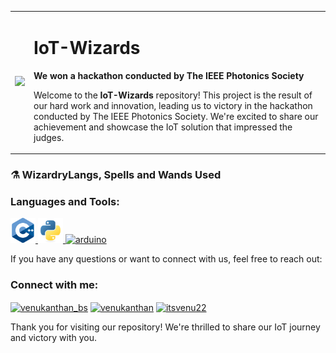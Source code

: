 <table>
  <tr>
    <td>
      <img src="https://opengameart.org/sites/default/files/forum-attachments/giphy.gif" width="250"/>
    </td>
    <td>
      <h1>IoT-Wizards</h1>
      <p><strong>We won a hackathon conducted by The IEEE Photonics Society</strong></p>
      <p>Welcome to the <strong>IoT-Wizards</strong> repository! This project is the result of our hard work and innovation, leading us to victory in the hackathon conducted by The IEEE Photonics Society. We're excited to share our achievement and showcase the IoT solution that impressed the judges.</p>
    </td>
  </tr>
</table>

### :alembic: WizardryLangs, Spells and Wands Used 
<h3 align="left">Languages and Tools:</h3>
<p align="left">  <a href="https://www.w3schools.com/cpp/" target="_blank" rel="noreferrer"> <img src="https://raw.githubusercontent.com/devicons/devicon/master/icons/cplusplus/cplusplus-original.svg" alt="cplusplus" width="40" height="40"/> </a> <a href="https://www.python.org" target="_blank" rel="noreferrer"> <img src="https://raw.githubusercontent.com/devicons/devicon/master/icons/python/python-original.svg" alt="python" width="40" height="40"/> </a><a href="https://www.arduino.cc/" target="_blank" rel="noreferrer"> <img src="https://cdn.worldvectorlogo.com/logos/arduino-1.svg" alt="arduino" width="40" height="40"/> </a> </p>



If you have any questions or want to connect with us, feel free to reach out:
<h3 align="left">Connect with me:</h3>
<p align="left">
<a href="https://twitter.com/venukanthan_bs" target="blank"><img align="center" src="https://raw.githubusercontent.com/rahuldkjain/github-profile-readme-generator/master/src/images/icons/Social/twitter.svg" alt="venukanthan_bs" height="30" width="40" /></a>
<a href="https://linkedin.com/in/venukanthan" target="blank"><img align="center" src="https://raw.githubusercontent.com/rahuldkjain/github-profile-readme-generator/master/src/images/icons/Social/linked-in-alt.svg" alt="venukanthan" height="30" width="40" /></a>
<a href="https://instagram.com/itsvenu22" target="blank"><img align="center" src="https://raw.githubusercontent.com/rahuldkjain/github-profile-readme-generator/master/src/images/icons/Social/instagram.svg" alt="itsvenu22" height="30" width="40" /></a>
</p>
  
  Thank you for visiting our repository! We're thrilled to share our IoT journey and victory with you.
